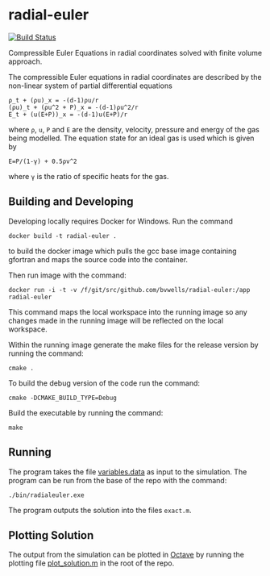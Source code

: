 # radial-euler
[![Build Status](https://travis-ci.org/bvwells/radial-euler.svg?branch=master)](https://travis-ci.org/bvwells/radial-euler)

Compressible Euler Equations in radial coordinates solved with finite volume approach.

The compressible Euler equations in radial coordinates are described by the non-linear system of partial differential equations

```
ρ_t + (ρu)_x = -(d-1)ρu/r
(ρu)_t + (ρu^2 + P)_x = -(d-1)ρu^2/r
E_t + (u(E+P))_x = -(d-1)u(E+P)/r
```

where ```ρ```, ```u```, ```P``` and ```E``` are the density, velocity, pressure and energy of the gas being modelled. The equation state for an ideal gas is used which is given by

```
E=P/(1-γ) + 0.5ρv^2
```
where ```γ``` is the ratio of specific heats for the gas.

## Building and Developing

Developing locally requires Docker for Windows. Run the command

```
docker build -t radial-euler .
```

to build the docker image which pulls the gcc base image containing gfortran and maps the source code into the container.

Then run image with the command:

```
docker run -i -t -v /f/git/src/github.com/bvwells/radial-euler:/app radial-euler
```

This command maps the local workspace into the running image so any changes made in the running image will be reflected on the local workspace.

Within the running image generate the make files for the release version by running the command:

```
cmake .
```

To build the debug version of the code run the command:

```
cmake -DCMAKE_BUILD_TYPE=Debug
```

Build the executable by running the command:

```
make
```

## Running

The program takes the file [variables.data](./variables.data) as input to the simulation. The program can be run from the base of the repo with the command:

```
./bin/radialeuler.exe
```

The program outputs the solution into the files ```exact.m```.

## Plotting Solution

The output from the simulation can be plotted in [Octave](https://www.gnu.org/software/octave/) by running the plotting file
[plot_solution.m](./plot_solution.m) in the root of the repo.
